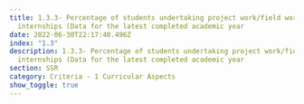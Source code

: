 ```yaml
---
title: 1.3.3- Percentage of students undertaking project work/field work/
  internships (Data for the latest completed academic year
date: 2022-06-30T22:17:48.496Z
index: "1.3"
description: 1.3.3- Percentage of students undertaking project work/field work/
  internships (Data for the latest completed academic year
section: SSR
category: Criteria - 1 Curricular Aspects
show_toggle: true
---
```

